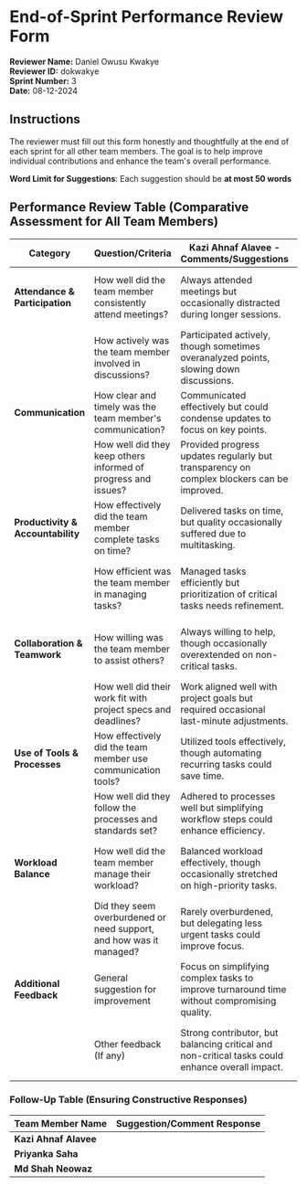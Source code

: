 # End-of-Sprint Performance Review Form

**Reviewer Name:** Daniel Owusu Kwakye  
**Reviewer ID:** dokwakye  
**Sprint Number:** 3  
**Date:** 08-12-2024  

## Instructions
The reviewer must fill out this form honestly and thoughtfully at the end of each sprint for all other team members. The goal is to help improve individual contributions and enhance the team's overall performance.

**Word Limit for Suggestions**: Each suggestion should be **at most 50 words**

## Performance Review Table (Comparative Assessment for All Team Members)

| Category                      | Question/Criteria                                     | **Kazi Ahnaf Alavee** - Comments/Suggestions | **Md Shah Neowaz** - Comments/Suggestions | **Priyanka Saha** - Comments/Suggestions |
|-------------------------------|-------------------------------------------------------|----------------------------------------------|------------------------------------------|-------------------------------------------|
| **Attendance & Participation**| How well did the team member consistently attend meetings? | Always attended meetings but occasionally distracted during longer sessions. | Excellent attendance, but timely joining is an area to refine for smoother starts. | Highly reliable in attendance, with only a few instances of late arrivals during this sprint. |
|                               | How actively was the team member involved in discussions? | Participated actively, though sometimes overanalyzed points, slowing down discussions. | Shared thoughtful inputs but could engage more proactively during brainstorming sessions. | Regularly contributed valuable insights, though more direct engagement on technical issues could be beneficial. |
| **Communication**             | How clear and timely was the team member's communication? | Communicated effectively but could condense updates to focus on key points. | Clear communicator but should aim for more frequent progress updates. | Communicated well overall but occasionally delayed responses when blockers occurred. |
|                               | How well did they keep others informed of progress and issues? | Provided progress updates regularly but transparency on complex blockers can be improved. | Shared updates efficiently but could provide more context on longer tasks. | Progress updates were consistent, though more structured reporting could enhance clarity. |
| **Productivity & Accountability** | How effectively did the team member complete tasks on time? | Delivered tasks on time, but quality occasionally suffered due to multitasking. | Met deadlines consistently but could allocate more time to testing. | Excellent task completion rate, though minor delays in documentation were observed. |
|                               | How efficient was the team member in managing tasks?      | Managed tasks efficiently but prioritization of critical tasks needs refinement. | Task management was solid, though occasional overlaps with others' tasks were noted. | Managed tasks effectively but could improve in handling simultaneous responsibilities. |
| **Collaboration & Teamwork**  | How willing was the team member to assist others?         | Always willing to help, though occasionally overextended on non-critical tasks. | Supportive team member but could anticipate assistance needs more proactively. | Frequently assisted others but could delegate small tasks to maintain focus on priorities. |
|                               | How well did their work fit with project specs and deadlines? | Work aligned well with project goals but required occasional last-minute adjustments. | Delivered work matching specs but more detailed initial reviews could improve outcomes. | Consistently met specs, though exploring alternatives earlier might reduce revisions. |
| **Use of Tools & Processes**  | How effectively did the team member use communication tools? | Utilized tools effectively, though automating recurring tasks could save time. | Good tool usage but more updates on the Kanban board would improve visibility. | Excellent use of tools, though streamlining workflows could reduce redundancies. |
|                               | How well did they follow the processes and standards set?      | Adhered to processes well but simplifying workflow steps could enhance efficiency. | Followed standards diligently but occasionally skipped minor review stages. | Consistently followed standards, though adapting documentation formats could save time. |
| **Workload Balance**          | How well did the team member manage their workload?        | Balanced workload effectively, though occasionally stretched on high-priority tasks. | Managed workload well but could distribute tasks more evenly to avoid crunch periods. | Handled workload efficiently but taking short breaks during intensive phases might improve sustainability. |
|                               | Did they seem overburdened or need support, and how was it managed? | Rarely overburdened, but delegating less urgent tasks could improve focus. | Occasionally overburdened; identifying blockers earlier would streamline task completion. | Handled tasks confidently but seeking support earlier for blockers could enhance efficiency. |
| **Additional Feedback**       | General suggestion for improvement                   | Focus on simplifying complex tasks to improve turnaround time without compromising quality. | Share progress updates more proactively to maintain team alignment. | Consider taking the lead on technical challenges to showcase expertise and drive results. |
|                               | Other feedback (If any)                                  | Strong contributor, but balancing critical and non-critical tasks could enhance overall impact. | Reliable and supportive team player—focus on refining task planning for better productivity. | Proactive and dependable—continue leveraging leadership opportunities for team benefit. |


### Follow-Up Table (Ensuring Constructive Responses)

| Team Member Name       | Suggestion/Comment Response                                                                   |
|------------------------|-----------------------------------------------------------------------------------------------|
| **Kazi Ahnaf Alavee**             |    |
| **Priyanka Saha**             |   |
| **Md Shah Neowaz**             |     |